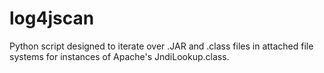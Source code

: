 # log4jscan
Python script designed to iterate over .JAR and .class files in attached file systems for instances of Apache's JndiLookup.class.